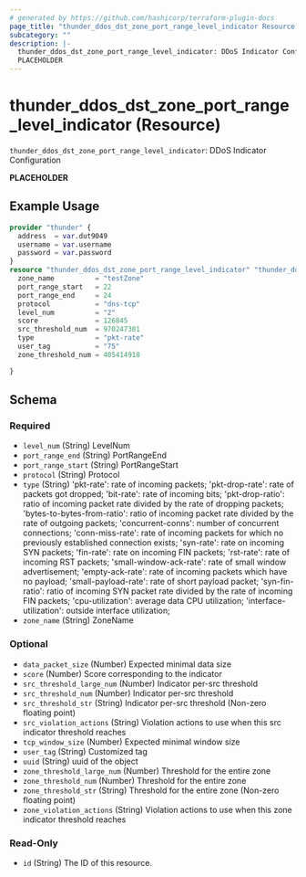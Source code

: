 ```yaml
---
# generated by https://github.com/hashicorp/terraform-plugin-docs
page_title: "thunder_ddos_dst_zone_port_range_level_indicator Resource - terraform-provider-thunder"
subcategory: ""
description: |-
  thunder_ddos_dst_zone_port_range_level_indicator: DDoS Indicator Configuration
  PLACEHOLDER
---
```


# thunder_ddos_dst_zone_port_range_level_indicator (Resource)

`thunder_ddos_dst_zone_port_range_level_indicator`: DDoS Indicator Configuration

__PLACEHOLDER__

## Example Usage

```terraform
provider "thunder" {
  address  = var.dut9049
  username = var.username
  password = var.password
}
resource "thunder_ddos_dst_zone_port_range_level_indicator" "thunder_ddos_dst_zone_port_range_level_indicator" {
  zone_name          = "testZone"
  port_range_start   = 22
  port_range_end     = 24
  protocol           = "dns-tcp"
  level_num          = "2"
  score              = 126845
  src_threshold_num  = 970247381
  type               = "pkt-rate"
  user_tag           = "75"
  zone_threshold_num = 405414918

}
```

<!-- schema generated by tfplugindocs -->
## Schema

### Required

- `level_num` (String) LevelNum
- `port_range_end` (String) PortRangeEnd
- `port_range_start` (String) PortRangeStart
- `protocol` (String) Protocol
- `type` (String) 'pkt-rate': rate of incoming packets; 'pkt-drop-rate': rate of packets got dropped; 'bit-rate': rate of incoming bits; 'pkt-drop-ratio': ratio of incoming packet rate divided by the rate of dropping packets; 'bytes-to-bytes-from-ratio': ratio of incoming packet rate divided by the rate of outgoing packets; 'concurrent-conns': number of concurrent connections; 'conn-miss-rate': rate of incoming packets for which no previously established connection exists; 'syn-rate': rate on incoming SYN packets; 'fin-rate': rate on incoming FIN packets; 'rst-rate': rate of incoming RST packets; 'small-window-ack-rate': rate of small window advertisement; 'empty-ack-rate': rate of incoming packets which have no payload; 'small-payload-rate': rate of short payload packet; 'syn-fin-ratio': ratio of incoming SYN packet rate divided by the rate of incoming FIN packets; 'cpu-utilization': average data CPU utilization; 'interface-utilization': outside interface utilization;
- `zone_name` (String) ZoneName

### Optional

- `data_packet_size` (Number) Expected minimal data size
- `score` (Number) Score corresponding to the indicator
- `src_threshold_large_num` (Number) Indicator per-src threshold
- `src_threshold_num` (Number) Indicator per-src threshold
- `src_threshold_str` (String) Indicator per-src threshold (Non-zero floating point)
- `src_violation_actions` (String) Violation actions to use when this src indicator threshold reaches
- `tcp_window_size` (Number) Expected minimal window size
- `user_tag` (String) Customized tag
- `uuid` (String) uuid of the object
- `zone_threshold_large_num` (Number) Threshold for the entire zone
- `zone_threshold_num` (Number) Threshold for the entire zone
- `zone_threshold_str` (String) Threshold for the entire zone (Non-zero floating point)
- `zone_violation_actions` (String) Violation actions to use when this zone indicator threshold reaches

### Read-Only

- `id` (String) The ID of this resource.



